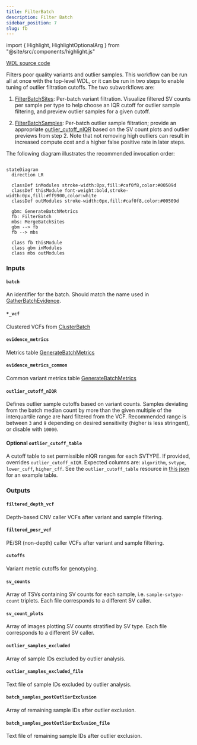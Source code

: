 ```yaml
---
title: FilterBatch
description: Filter Batch
sidebar_position: 7
slug: fb
---
```


import { Highlight, HighlightOptionalArg } from "@site/src/components/highlight.js"

[WDL source code](https://github.com/broadinstitute/gatk-sv/blob/main/wdl/FilterBatch.wdl)

Filters poor quality variants and outlier samples. 
This workflow can be run all at once with the top-level WDL, 
or it can be run in two steps to enable tuning of outlier 
filtration cutoffs. The two subworkflows are:

1. [FilterBatchSites](https://github.com/broadinstitute/gatk-sv/blob/main/wdl/FilterBatchSites.wdl): Per-batch variant filtration. 
    Visualize filtered SV counts per sample per type to help choose an IQR cutoff for outlier sample filtering, and preview
    outlier samples for a given cutoff.

2. [FilterBatchSamples](https://github.com/broadinstitute/gatk-sv/blob/main/wdl/FilterBatchSamples.wdl): Per-batch outlier sample filtration; 
   provide an appropriate [outlier_cutoff_nIQR](#outlier_cutoff_niqr) based on the 
   SV count plots and outlier previews from step 2. Note 
   that not removing high outliers can result in increased 
   compute cost and a higher false positive rate in later steps.

The following diagram illustrates the recommended invocation order:

```mermaid

stateDiagram
  direction LR
  
  classDef inModules stroke-width:0px,fill:#caf0f8,color:#00509d
  classDef thisModule font-weight:bold,stroke-width:0px,fill:#ff9900,color:white
  classDef outModules stroke-width:0px,fill:#caf0f8,color:#00509d

  gbm: GenerateBatchMetrics
  fb: FilterBatch
  mbs: MergeBatchSites
  gbm --> fb
  fb --> mbs
  
  class fb thisModule
  class gbm inModules
  class mbs outModules
```

### Inputs

#### `batch`
An identifier for the batch. Should match the name used in [GatherBatchEvidence](./gbe#batch).

#### `*_vcf`
Clustered VCFs from [ClusterBatch](./cb#clustered__vcf)

#### `evidence_metrics`
Metrics table [GenerateBatchMetrics](./gbm#metrics)

#### `evidence_metrics_common`
Common variant metrics table [GenerateBatchMetrics](./gbm#metrics_common)

#### `outlier_cutoff_nIQR`
Defines outlier sample cutoffs based on variant counts. Samples deviating from the batch median count by more than 
the given multiple of the interquartile range are hard filtered from the VCF. Recommended range is between `3` and `9`
depending on desired sensitivity (higher is less stringent), or disable with `10000`.

#### <HighlightOptionalArg>Optional</HighlightOptionalArg>  `outlier_cutoff_table`
A cutoff table to set permissible nIQR ranges for each SVTYPE. If provided, overrides `outlier_cutoff_nIQR`. Expected 
columns are: `algorithm`, `svtype`, `lower_cuff`, `higher_cff`. See the `outlier_cutoff_table` resource in 
[this json](https://github.com/broadinstitute/gatk-sv/blob/main/inputs/values/ref_panel_1kg.json) for an example table.

### Outputs

#### `filtered_depth_vcf`
Depth-based CNV caller VCFs after variant and sample filtering.

#### `filtered_pesr_vcf`
PE/SR (non-depth) caller VCFs after variant and sample filtering.

#### `cutoffs`
Variant metric cutoffs for genotyping.

#### `sv_counts`
Array of TSVs containing SV counts for each sample, i.e. `sample-svtype-count` triplets. Each file corresponds to
a different SV caller.

#### `sv_count_plots`
Array of images plotting SV counts stratified by SV type. Each file corresponds to a different SV caller.

#### `outlier_samples_excluded`
Array of sample IDs excluded by outlier analysis.

#### `outlier_samples_excluded_file`
Text file of sample IDs excluded by outlier analysis.

#### `batch_samples_postOutlierExclusion`
Array of remaining sample IDs after outlier exclusion.

#### `batch_samples_postOutlierExclusion_file`
Text file of remaining sample IDs after outlier exclusion.
